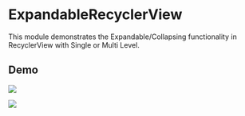 # ExpandableRecyclerView

This module demonstrates the Expandable/Collapsing functionality in RecyclerView with Single or Multi Level.

## Demo
<a href="https://gifs.com/gif/expandablerecyclerview-86WWEL"><img src="https://j.gifs.com/86WWEL.gif"/></a>


<a href="https://gifs.com/gif/expandablerecyclerview-1rEEBj"><img src="https://j.gifs.com/1rEEBj.gif"/></a>



